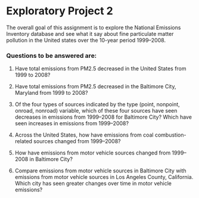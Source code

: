 # Exploratory Project 2

The overall goal of this assignment is to explore the National Emissions Inventory database and see what it say about fine particulate matter pollution in the United states over the 10-year period 1999–2008.

### Questions to be answered are:

1. Have total emissions from PM2.5 decreased in the United States from 1999 to 2008? 

2. Have total emissions from PM2.5 decreased in the Baltimore City, Maryland from 1999 to 2008? 

3. Of the four types of sources indicated by the type (point, nonpoint, onroad, nonroad) variable, which of these four sources have seen decreases in emissions from 1999–2008 for Baltimore City? Which have seen increases in emissions from 1999–2008? 

4. Across the United States, how have emissions from coal combustion-related sources changed from 1999–2008?

5. How have emissions from motor vehicle sources changed from 1999–2008 in Baltimore City?

6. Compare emissions from motor vehicle sources in Baltimore City with emissions from motor vehicle sources in Los Angeles County, California. Which city has seen greater changes over time in motor vehicle emissions?

